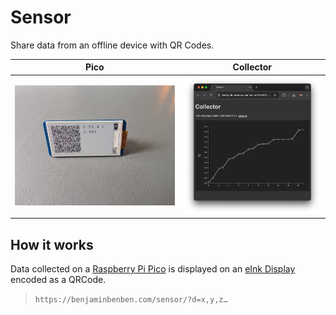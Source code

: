 # Sensor

Share data from an offline device with QR Codes.

| Pico | Collector |
| --- | --- |
| ![pico](docs/pico.jpg) | ![collector](docs/collector.png)

## How it works

Data collected on a [Raspberry Pi Pico][pico] is displayed on an [eInk Display](waveshare) encoded as a QRCode.

> `https://benjaminbenben.com/sensor/?d=x,y,z…`


[pico]: https://www.raspberrypi.com/products/raspberry-pi-pico/
[waveshare]: https://www.waveshare.com/wiki/Pico-ePaper-2.13
